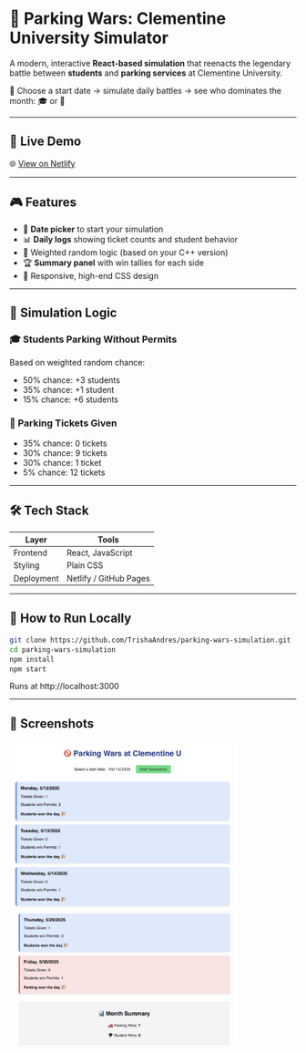 # 🚫 Parking Wars: Clementine University Simulator

A modern, interactive **React-based simulation** that reenacts the legendary battle between **students** and **parking services** at Clementine University.

📆 Choose a start date → simulate daily battles → see who dominates the month: 🎓 or 🚗

---

## 🔗 Live Demo

🌐 [View on Netlify](https://parkingwars.netlify.app)

---

## 🎮 Features

- 📅 **Date picker** to start your simulation
- 📊 **Daily logs** showing ticket counts and student behavior
- 🧠 Weighted random logic (based on your C++ version)
- 🏆 **Summary panel** with win tallies for each side
- 💅 Responsive, high-end CSS design

---

## 🧠 Simulation Logic

### 🎓 Students Parking Without Permits

Based on weighted random chance:
- 50% chance: +3 students
- 35% chance: +1 student
- 15% chance: +6 students

### 🚗 Parking Tickets Given

- 35% chance: 0 tickets
- 30% chance: 9 tickets
- 30% chance: 1 ticket
- 5% chance: 12 tickets

---

## 🛠️ Tech Stack

| Layer     | Tools                   |
|-----------|-------------------------|
| Frontend  | React, JavaScript       |
| Styling   | Plain CSS               |
| Deployment | Netlify / GitHub Pages |

---

## 🧪 How to Run Locally

```bash
git clone https://github.com/TrishaAndres/parking-wars-simulation.git
cd parking-wars-simulation
npm install
npm start
```
Runs at http://localhost:3000

---

## 📸 Screenshots 

<img src="./preview2.png" alt="Parking Wars Simulation Screenshot" width="400"/>

<img src="./preview3.png" alt="Parking Wars Simulation Screenshot2" width="400"/>
